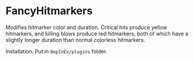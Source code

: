 # FancyHitmarkers

Modifies hitmarker color and duration. Critical hits produce yellow hitmarkers, and killing blows produce red hitmarkers, both of which have a slightly longer duration than normal colorless hitmarkers.

Installation:
Put in `BepInEx/plugins` folder.
